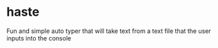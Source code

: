 # haste
Fun and simple auto typer that will take text from a text file that the user inputs into the console
